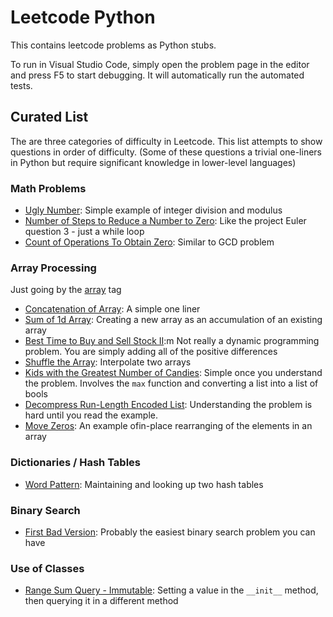 # Leetcode Python

This contains leetcode problems as Python stubs.

To run in Visual Studio Code, simply open the problem page in the editor and press F5 to start debugging.
It will automatically run the automated tests.

## Curated List

The are three categories of difficulty in Leetcode. This list attempts to show questions in order of difficulty.
(Some of these questions a trivial one-liners in Python but require significant knowledge in lower-level languages)

### Math Problems

- [Ugly Number](https://leetcode.com/problems/ugly-number/): Simple example of integer division and modulus
- [Number of Steps to Reduce a Number to Zero](https://leetcode.com/problems/number-of-steps-to-reduce-a-number-to-zero/): Like the project Euler question 3 - just a while loop
- [Count of Operations To Obtain Zero](https://leetcode.com/problems/count-operations-to-obtain-zero/): Similar to GCD problem

### Array Processing

Just going by the [array](https://leetcode.com/tag/array/) tag

- [Concatenation of Array](https://leetcode.com/problems/concatenation-of-array/): A simple one liner
- [Sum of 1d Array](https://leetcode.com/problems/running-sum-of-1d-array): Creating a new array as an accumulation of an existing array
- [Best Time to Buy and Sell Stock II](https://leetcode.com/problems/best-time-to-buy-and-sell-stock-ii):m Not really a dynamic programming problem. You are simply adding all of the positive differences
- [Shuffle the Array](https://leetcode.com/problems/shuffle-the-array/): Interpolate two arrays
- [Kids with the Greatest Number of Candies](https://leetcode.com/problems/kids-with-the-greatest-number-of-candies/): Simple once you understand the problem. Involves the `max` function and converting a list into a list of bools
- [Decompress Run-Length Encoded List](https://leetcode.com/problems/decompress-run-length-encoded-list/): Understanding the problem is hard until you read the example.
- [Move Zeros](https://leetcode.com/problems/move-zeroes/): An example ofin-place rearranging of the elements in an array

### Dictionaries / Hash Tables

- [Word Pattern](https://leetcode.com/problems/word-pattern/): Maintaining and looking up two hash tables

### Binary Search

- [First Bad Version](https://leetcode.com/problems/first-bad-version/): Probably the easiest binary search problem you can have

### Use of Classes

- [Range Sum Query - Immutable](https://leetcode.com/problems/range-sum-query-immutable/): Setting a value in the `__init__` method, then querying it in a different method
